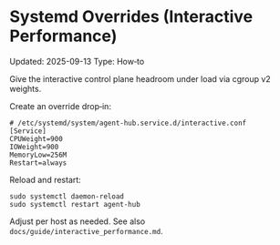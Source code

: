 # Systemd Overrides (Interactive Performance)
Updated: 2025-09-13
Type: How‑to

Give the interactive control plane headroom under load via cgroup v2 weights.

Create an override drop‑in:

```
# /etc/systemd/system/agent-hub.service.d/interactive.conf
[Service]
CPUWeight=900
IOWeight=900
MemoryLow=256M
Restart=always
```

Reload and restart:

```
sudo systemctl daemon-reload
sudo systemctl restart agent-hub
```

Adjust per host as needed. See also `docs/guide/interactive_performance.md`.
